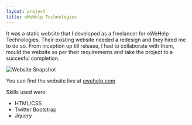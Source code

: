 ```yaml
---
layout: project
title: eWeHelp Technologies
---
```


It was a static website that I developed as a freelancer for eWeHelp Technologies. Their existing website needed a redesign and they hired me to do so. From inception up till release, I had to collaborate with them, mould the website as per their requirements and take the project to a succesful completion.

![Website Snapshot](http://i.imgur.com/DmM7hqh.png)

You can find the website live at [ewehelp.com](http://www.ewehelp.com/)

Skills used were:

* HTML/CSS
* Twitter Bootstrap
* Jquery
